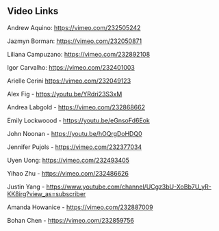 ## Video Links

Andrew Aquino: https://vimeo.com/232505242

Jazmyn Borman: https://vimeo.com/232050871

Liliana Campuzano: https://vimeo.com/232892108

Igor Carvalho: https://vimeo.com/232401003

Arielle Cerini https://vimeo.com/232049123

Alex Fig - https://youtu.be/YRdri23S3xM

Andrea Labgold - https://vimeo.com/232868662

Emily Lockwoood -  https://youtu.be/eGnsoFd6Eok

John Noonan - https://youtu.be/hOQrgDoHDQ0

Jennifer Pujols - https://vimeo.com/232377034

Uyen Uong: https://vimeo.com/232493405

Yihao Zhu - https://vimeo.com/232486626

Justin Yang - https://www.youtube.com/channel/UCgz3bU-XoBb7U_yR-KK8irg?view_as=subscriber

Amanda Howanice - https://vimeo.com/232887009

Bohan Chen - https://vimeo.com/232859756
